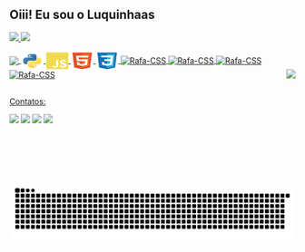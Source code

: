 ## Oiii! Eu sou o Luquinhaas 
 <div>
 
  <a href="https://github.com/lucasbdassis">
  <img height="180em" src="https://github-readme-stats.vercel.app/api?username=lucasbdassis&show_icons=true&theme=dracula&include_all_commits=true&count_private=true"/>
  <img height="120em"  src="https://github-readme-stats.vercel.app/api/top-langs/?username=lucasbdassis&layout=compact&langs_count=2&theme=dracula"/>

</div>
<div style="display: inline_block"><br>

  <img align="center"   src="https://img.shields.io/badge/Go-00ADD8?style=for-the-badge&logo=go&logoColor=white">
    <img align="center"  height="30" width="40" src="https://raw.githubusercontent.com/devicons/devicon/master/icons/python/python-original.svg">
  <img align="center" alt="Rafa-Js" height="30" width="40" src="https://raw.githubusercontent.com/devicons/devicon/master/icons/javascript/javascript-plain.svg">
  <img align="center" alt="Rafa-HTML" height="30" width="40" src="https://raw.githubusercontent.com/devicons/devicon/master/icons/html5/html5-original.svg">
  <img align="center" alt="Rafa-CSS" height="30" width="40" src="https://raw.githubusercontent.com/devicons/devicon/master/icons/css3/css3-original.svg">
   <img align="center" alt="Rafa-CSS" src="https://img.shields.io/badge/PostgreSQL-316192?style=for-the-badge&logo=postgresql&logoColor=white">
     <img align="center" alt="Rafa-CSS" src="https://img.shields.io/badge/Docker-2CA5E0?style=for-the-badge&logo=docker&logoColor=white">
       <img align="center" alt="Rafa-CSS" src="https://img.shields.io/badge/Azure_DevOps-0078D7?style=for-the-badge&logo=azure-devops&logoColor=white">
         <img align="center" alt="Rafa-CSS" src="https://img.shields.io/badge/PHP-777BB4?style=for-the-badge&logo=php&logoColor=white">

 <img align="right"  height="200em" src="https://c.tenor.com/qxgoeVscCNAAAAAM/corgi-computer.gif">
  
</div>

  ##
  
  
<div> 
  <p>Contatos:</p>
  <a href="https://www.instagram.com/lucasbdassis.dev/" target="_blank"><img src="https://img.shields.io/badge/-Instagram-%23E4405F?style=for-the-badge&logo=instagram&logoColor=white" target="_blank"></a>
<a href = "lucasbassis123@gmail.com"><img src="https://img.shields.io/badge/-Gmail-%23333?style=for-the-badge&logo=gmail&logoColor=white" target="_blank"></a>
  <a href="https://www.linkedin.com/in/lucas-borges-de-assis-7803861a3/" target="_blank"><img src="https://img.shields.io/badge/-LinkedIn-%230077B5?style=for-the-badge&logo=linkedin&logoColor=white" target="_blank"></a> 
    <a href="https://api.whatsapp.com/send?phone=5583996050932" target="_blank"><img src="https://img.shields.io/badge/WhatsApp-25D366?style=for-the-badge&logo=whatsapp&logoColor=white" target="_blank"></a> 

  ![Snake animation](https://github.com/lucasbdassis/lucasbdassis/blob/output/github-contribution-grid-snake.svg)
 
</div>
